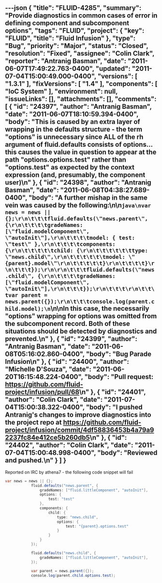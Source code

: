 ---json
{
  "title": "FLUID-4285",
  "summary": "Provide diagnostics in common cases of error in defining component and subcomponent options",
  "tags": "FLUID",
  "project": {
    "key": "FLUID",
    "title": "Fluid Infusion"
  },
  "type": "Bug",
  "priority": "Major",
  "status": "Closed",
  "resolution": "Fixed",
  "assignee": "Colin Clark",
  "reporter": "Antranig Basman",
  "date": "2011-06-07T17:49:22.763-0400",
  "updated": "2011-07-04T15:00:49.000-0400",
  "versions": [
    "1.3.1"
  ],
  "fixVersions": [
    "1.4"
  ],
  "components": [
    "IoC System"
  ],
  "environment": null,
  "issueLinks": [],
  "attachments": [],
  "comments": [
    {
      "id": "24397",
      "author": "Antranig Basman",
      "date": "2011-06-07T18:10:59.394-0400",
      "body": "This is caused by an extra layer of wrapping in the defaults structure  - the term \"options\" is unnecessary since ALL of the rh argument of fluid.defaults consists of options... this causes the value in question to appear at the path \"options.options.test\" rather than \"options.test\" as expected by the context expression (and, presumably, the component user)\n"
    },
    {
      "id": "24398",
      "author": "Antranig Basman",
      "date": "2011-06-08T04:38:27.689-0400",
      "body": "A further mishap in the same vein was caused by the following:\n\n```java\nvar news = news || {};\r\n\t\t\tfluid.defaults(\"news.parent\", {\r\n\t\t\t\tgradeNames: [\"fluid.modelComponent\", \"autoInit\"],\r\n\t\t\t\tmodel: { test: \"test\" },\r\n\t\t\t\tcomponents: {\r\n\t\t\t\t\tchild: {\r\n\t\t\t\t\t\ttype: \"news.child\",\r\n\t\t\t\t\t\tmodel: \"{parent}.model\"\r\n\t\t\t\t\t}\r\n\t\t\t\t}\r\n\t\t\t});\r\n\r\n\t\t\tfluid.defaults(\"news.child\", {\r\n\t\t\t\tgradeNames: [\"fluid.modelComponent\", \"autoInit\"],\r\n\t\t\t});\r\n\t\t\t\r\n\t\t\tvar parent = news.parent({});\r\n\t\t\tconsole.log(parent.child.model);\n```\n\nIn this case, the necessarily \"options\" wrapping for options was omitted from the subcomponent record. Both of these situations should be detected by diagnostics and prevented.\n"
    },
    {
      "id": "24399",
      "author": "Antranig Basman",
      "date": "2011-06-08T05:16:02.860-0400",
      "body": "Bug Parade Infusion\n"
    },
    {
      "id": "24400",
      "author": "Michelle D'Souza",
      "date": "2011-06-20T16:15:48.224-0400",
      "body": "Pull request: <https://github.com/fluid-project/infusion/pull/68>\n"
    },
    {
      "id": "24401",
      "author": "Colin Clark",
      "date": "2011-07-04T15:00:38.322-0400",
      "body": "I pushed Antranig's changes to improve diagnostics into the project repo at <https://github.com/fluid-project/infusion/commit/4df58836453b4a79a92237fc84e412ce5b260db5>\n"
    },
    {
      "id": "24402",
      "author": "Colin Clark",
      "date": "2011-07-04T15:00:48.998-0400",
      "body": "Reviewed and pushed.\n"
    }
  ]
}
---
Reported on IRC by athena7 - the following code snippet will fail

```java
var news = news || {};
			fluid.defaults("news.parent", {
				gradeNames: ["fluid.littleComponent", "autoInit"],
				options: {
					test: "test"
				},
				components: {
					child: {
						type: "news.child",
						options: {
							test: "{parent}.options.test"
						}
					}
				}
			});

			fluid.defaults("news.child", {
				gradeNames: ["fluid.littleComponent", "autoInit"],
			});
			
			var parent = news.parent({});
			console.log(parent.child.options.test);
```

        